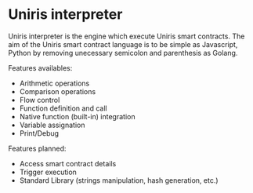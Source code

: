 
# Uniris interpreter

Uniris interpreter is the engine which execute Uniris smart contracts.
The aim of the Uniris smart contract language is to be simple as Javascript, Python by removing unecessary semicolon and parenthesis as Golang.

Features availables:
- Arithmetic operations 
- Comparison operations 
- Flow control 
- Function definition and call
- Native function (built-in) integration
- Variable assignation
- Print/Debug

Features planned:
- Access smart contract details
- Trigger execution
- Standard Library (strings manipulation, hash generation, etc.)
